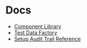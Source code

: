 # Docs

-   [Component Library](/component-library/overview/components)
-   [Test Data Factory](/test-data-factory)
-   [Setup Audit Trail Reference](/setup-audit-trail/reference)
